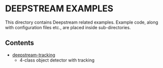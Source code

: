 # DEEPSTREAM EXAMPLES

This directory contains Deepstream related examples. Example code, along with configuration files etc., are placed inside sub-directories.

## Contents

* [deepstream-tracking](deepstream-tracking/README.md)
  * 4-class object detector with tracking
